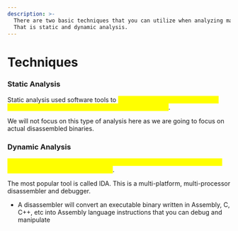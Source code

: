 ```yaml
---
description: >-
  There are two basic techniques that you can utilize when analyzing malware.
  That is static and dynamic analysis.
---
```


# Techniques

### Static Analysis

Static analysis used software tools to <mark style="color:yellow;">examine the executable WITHOUT running the actual decompiled instructions in assembly</mark>.&#x20;

We will not focus on this type of analysis here as we are going to focus on actual disassembled binaries.

### Dynamic Analysis

<mark style="color:yellow;">Dynamic analysis uses disassemblers and debuggers to analyze malware binaries while actually running them</mark>.

The most popular tool is called IDA. This is a multi-platform, multi-processor disassembler and debugger.&#x20;

* A disassembler will convert an executable binary written in Assembly, C, C++, etc into Assembly language instructions that you can debug and manipulate

